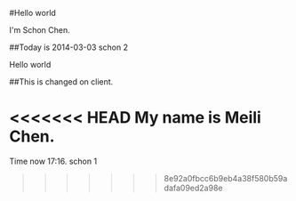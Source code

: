 #Hello world

I'm Schon Chen.

##Today is 2014-03-03
schon 2

Hello world

##This is changed on client.

<<<<<<< HEAD
My name is Meili Chen.
=======
Time now 17:16.
schon 1
>>>>>>> 8e92a0fbcc6b9eb4a38f580b59adafa09ed2a98e
